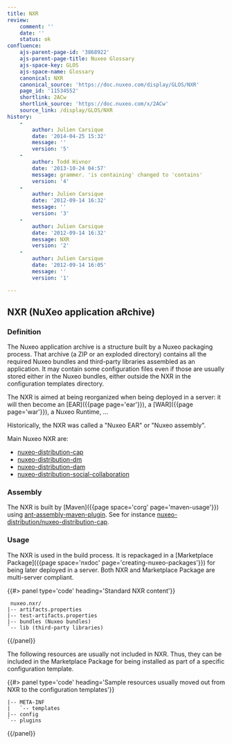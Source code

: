 ```yaml
---
title: NXR
review:
    comment: ''
    date: ''
    status: ok
confluence:
    ajs-parent-page-id: '3868922'
    ajs-parent-page-title: Nuxeo Glossary
    ajs-space-key: GLOS
    ajs-space-name: Glossary
    canonical: NXR
    canonical_source: 'https://doc.nuxeo.com/display/GLOS/NXR'
    page_id: '11534552'
    shortlink: 2ACw
    shortlink_source: 'https://doc.nuxeo.com/x/2ACw'
    source_link: /display/GLOS/NXR
history:
    - 
        author: Julien Carsique
        date: '2014-04-25 15:32'
        message: ''
        version: '5'
    - 
        author: Todd Hivnor
        date: '2013-10-24 04:57'
        message: grammer. 'is containing' changed to 'contains'
        version: '4'
    - 
        author: Julien Carsique
        date: '2012-09-14 16:32'
        message: ''
        version: '3'
    - 
        author: Julien Carsique
        date: '2012-09-14 16:32'
        message: NXR
        version: '2'
    - 
        author: Julien Carsique
        date: '2012-09-14 16:05'
        message: ''
        version: '1'

---
```

## NXR (NuXeo application aRchive)

### Definition

The Nuxeo application archive is a structure built by a Nuxeo packaging process. That archive (a ZIP or an exploded directory) contains all the required Nuxeo bundles and third-party libraries assembled as an application. It may contain some configuration files even if those are usually stored either in the Nuxeo bundles, either outside the NXR in the configuration templates directory.

The NXR is aimed at being reorganized when being deployed in a server: it will then become an [EAR]({{page page='ear'}}), a [WAR]({{page page='war'}}), a Nuxeo Runtime, ...

Historically, the NXR was called a "Nuxeo EAR" or "Nuxeo assembly".

Main Nuxeo NXR are:

*   [nuxeo-distribution-cap](https://maven.nuxeo.org/nexus/index.html#nexus-search;quick~nuxeo-distribution-cap)
*   [nuxeo-distribution-dm](https://maven.nuxeo.org/nexus/index.html#nexus-search;quick~nuxeo-distribution-dm)
*   [nuxeo-distribution-dam](https://maven.nuxeo.org/nexus/index.html#nexus-search;quick~nuxeo-distribution-dam)
*   [nuxeo-distribution-social-collaboration](https://maven.nuxeo.org/nexus/index.html#nexus-search;quick~nuxeo-distribution-social-collaboration)

### Assembly

The NXR is built by [Maven]({{page space='corg' page='maven-usage'}}) using [ant-assembly-maven-plugin](https://github.com/nuxeo/ant-assembly-maven-plugin). See for instance [nuxeo-distribution/nuxeo-distribution-cap](https://github.com/nuxeo/nuxeo-distribution/tree/master/nuxeo-distribution-cap).

### Usage

The NXR is used in the build process. It is repackaged in a [Marketplace Package]({{page space='nxdoc' page='creating-nuxeo-packages'}}) for being later deployed in a server. Both NXR and Marketplace Package are multi-server compliant.

{{#> panel type='code' heading='Standard NXR content'}}

```
 nuxeo.nxr/
|-- artifacts.properties
|-- test-artifacts.properties
|-- bundles (Nuxeo bundles)
`-- lib (third-party libraries)
```

{{/panel}}

The following resources are usually not included in NXR. Thus, they can be included in the Marketplace Package for being installed as part of a specific configuration template.

{{#> panel type='code' heading='Sample resources usually moved out from NXR to the configuration templates'}}

```
|-- META-INF
|   `-- templates
|-- config
`-- plugins
```

{{/panel}}